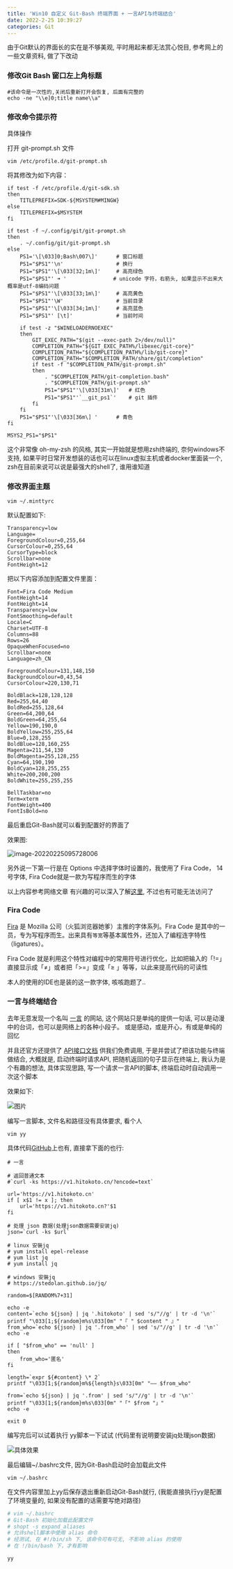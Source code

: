 ```yaml
---
title: 'Win10 自定义 Git-Bash 终端界面 + 一言API与终端结合'
date: 2022-2-25 10:39:27
categories: Git
---
```




由于Git默认的界面长的实在是不够美观, 平时用起来都无法赏心悦目, 参考网上的一些文章资料, 做了下改动

<!--more-->



### 修改Git Bash 窗口左上角标题

```shell
#该命令是一次性的,关闭后重新打开会恢复, 后面有完整的 
echo -ne "\\e]0;title name\\a"
```



### 修改命令提示符

具体操作

打开 git-prompt.sh 文件

```shell
vim /etc/profile.d/git-prompt.sh
```



将其修改为如下内容：

```shell
if test -f /etc/profile.d/git-sdk.sh
then
    TITLEPREFIX=SDK-${MSYSTEM#MINGW}
else
    TITLEPREFIX=$MSYSTEM
fi

if test -f ~/.config/git/git-prompt.sh
then
    . ~/.config/git/git-prompt.sh
else
    PS1='\[\033]0;Bash\007\]'      # 窗口标题
    PS1="$PS1"'\n'                 # 换行
    PS1="$PS1"'\[\033[32;1m\]'     # 高亮绿色
    PS1="$PS1"' ➜ '               # unicode 字符，右箭头, 如果显示不出来大概率是utf-8编码问题
    PS1="$PS1"'\[\033[33;1m\]'     # 高亮黄色
    PS1="$PS1"'\W'                 # 当前目录
    PS1="$PS1"'\[\033[34;1m\]'     # 高亮蓝色
    PS1="$PS1"' [\t]'              # 当前时间
    
    if test -z "$WINELOADERNOEXEC"
    then
        GIT_EXEC_PATH="$(git --exec-path 2>/dev/null)"
        COMPLETION_PATH="${GIT_EXEC_PATH%/libexec/git-core}"
        COMPLETION_PATH="${COMPLETION_PATH%/lib/git-core}"
        COMPLETION_PATH="$COMPLETION_PATH/share/git/completion"
        if test -f "$COMPLETION_PATH/git-prompt.sh"
        then
            . "$COMPLETION_PATH/git-completion.bash"
            . "$COMPLETION_PATH/git-prompt.sh"
            PS1="$PS1"'\[\033[31m\]'   # 红色
            PS1="$PS1"'`__git_ps1`'    # git 插件
        fi
    fi
    PS1="$PS1"'\[\033[36m\] '      # 青色
fi

MSYS2_PS1="$PS1"
```



这个非常像 oh-my-zsh 的风格, 其实一开始就是想用zsh终端的, 奈何windows不支持, 如果平时日常开发想装的话也可以在linux虚拟主机或者docker里面装一个, zsh在目前来说可以说是最强大的shell了, 谁用谁知道



### 修改界面主题



```shell
vim ~/.minttyrc
```



默认配置如下:

```shell
Transparency=low
Language=
ForegroundColour=0,255,64
CursorColour=0,255,64
CursorType=block
Scrollbar=none
FontHeight=12
```



把以下内容添加到配置文件里面：

```shell
Font=Fira Code Medium
FontHeight=14
FontHeight=14
Transparency=low
FontSmoothing=default
Locale=C
Charset=UTF-8
Columns=88
Rows=26
OpaqueWhenFocused=no
Scrollbar=none
Language=zh_CN

ForegroundColour=131,148,150
BackgroundColour=0,43,54
CursorColour=220,130,71

BoldBlack=128,128,128
Red=255,64,40
BoldRed=255,128,64
Green=64,200,64
BoldGreen=64,255,64
Yellow=190,190,0
BoldYellow=255,255,64
Blue=0,128,255
BoldBlue=128,160,255
Magenta=211,54,130
BoldMagenta=255,128,255
Cyan=64,190,190
BoldCyan=128,255,255
White=200,200,200
BoldWhite=255,255,255

BellTaskbar=no
Term=xterm
FontWeight=400
FontIsBold=no
```



最后重启Git-Bash就可以看到配置好的界面了

效果图:

![image-20220225095728006](https://aexphoto-1251755124.file.myqcloud.com/img/2022/02/b59d6821407fde73b5f757df99c3b600.png)





另外说一下第一行是在 Options 中选择字体时设置的，我使用了 Fira Code， 14号字体,   Fira Code就是一款为写程序而生的字体

以上内容参考网络文章 有兴趣的可以深入了解[这里](http://www.voidcn.com/article/p-wavhthxe-tr.html), 不过也有可能无法访问了



### Fira Code

[Fira](https://www.jianshu.com/p/266b4fa2c446?tdsourcetag=s_pctim_aiomsg) 是 Mozilla 公司（火狐浏览器她爹）主推的字体系列。Fira Code 是其中的一员，专为写程序而生。出来具有`等宽`等基本属性外，还加入了编程连字特性（ligatures）。

Fira Code 就是利用这个特性对编程中的常用符号进行优化，比如把输入的「!=」直接显示成「≠」或者把「>=」变成「≥ 」等等，以此来提高代码的可读性

本人的使用的IDE也是装的这一款字体, 咳咳跑题了..



### 一言与终端结合

去年无意发现一个名叫 [一言](https://hitokoto.cn/) 的网站, 这个网站只是单纯的提供一句话,  可以是动漫中的台词，也可以是网络上的各种小段子。 或是感动，或是开心，有或是单纯的回忆



 并且还官方还提供了 [API接口文档](https://developer.hitokoto.cn/sentence/#%E7%AE%80%E4%BB%8B) 供我们免费调用, 于是并尝试了把该功能与终端做结合, 大概就是, 启动终端时请求API, 把随机返回的句子显示在终端上, 我认为是个有趣的想法, 具体实现思路, 写一个请求一言API的脚本, 终端启动时自动调用一次这个脚本



效果如下:

![图片](https://aexphoto-1251755124.file.myqcloud.com/img/2022/02/6000258bf5290f8a45b134500f78ed39.png)



编写一言脚本, 文件名和路径没有具体要求, 看个人

```shell
vim yy
```



具体代码[GitHub](https://github.com/chuchu-z/local-config/blob/master/yy)上也有,  直接拿下面的也行:

```shell
# 一言

# 返回普通文本
#`curl -ks https://v1.hitokoto.cn/?encode=text`

url='https://v1.hitokoto.cn'
if [ x$1 != x ]; then
    url='https://v1.hitokoto.cn?'$1
fi

# 处理 json 数据(处理json数据需要安装jq)
json=`curl -ks $url`

# linux 安裝jq
# yum install epel-release
# yum list jq
# yum install jq

# windows 安裝jq
# https://stedolan.github.io/jq/

random=$[RANDOM%7+31]

echo -e
content=`echo ${json} | jq '.hitokoto' | sed 's/"//g' | tr -d '\n'`
printf "\033[1;${random}m%s\033[0m" "『 " $content " 』"
from_who=`echo ${json} | jq '.from_who' | sed 's/"//g' | tr -d '\n'`
echo -e

if [ "$from_who" == 'null' ]
then
    from_who='匿名'
fi

length=`expr ${#content} \* 2`
printf "\033[1;${random}m%${length}s\033[0m" "—— $from_who"

from=`echo ${json} | jq '.from' | sed 's/"//g' | tr -d '\n'`
printf "\033[1;${random}m%s\033[0m" "「" $from "」"
echo -e

exit 0

```



编写完后可以试着执行 yy脚本一下试试 (代码里有说明要安装jq处理json数据)

![具体效果](https://aexphoto-1251755124.file.myqcloud.com/img/2022/02/4bafe9395e8ebc8797efa3ffe93e244e.png)



最后编辑~/.bashrc文件, 因为Git-Bash启动时会加载此文件

```shell
vim ~/.bashrc
```



在文件内容里加上yy后保存退出重新启动Git-Bash就行, (我能直接执行yy是配置了环境变量的, 如果没有配置的话需要写绝对路径)

```bash
# vim ~/.bashrc
# Git-Bash 初始化加载此配置文件
# shopt -s expand_aliases
# 允许shell脚本中使用 alias 命令
# 经测试, 在 #!/bin/sh 下, 该命令可有可无, 不影响 alias 的使用
# 在 !/bin/bash 下，才有影响

yy
```

